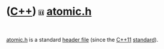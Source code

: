 
 

 

 

 

 

([C++](Cpp.md)) ![C++11](PicCpp11.png) [atomic.h](CppAtomicH.md)
==================================================================

 

[atomic.h](CppAtomicH.md) is a standard [header
file](CppHeaderFile.md) (since the [C++11](Cpp11.md)
[standard](CppStandard.md)).

 

 

 

 

 

 

 

